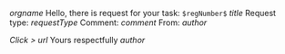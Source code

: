 $orgname$ 
Hello, there is request for your task: 
`$regNumber$` $title$
Request type: $requestType$ 
Comment: $comment$
From: $author$

_Click >_ $url$
Yours respectfully
*$author$*

